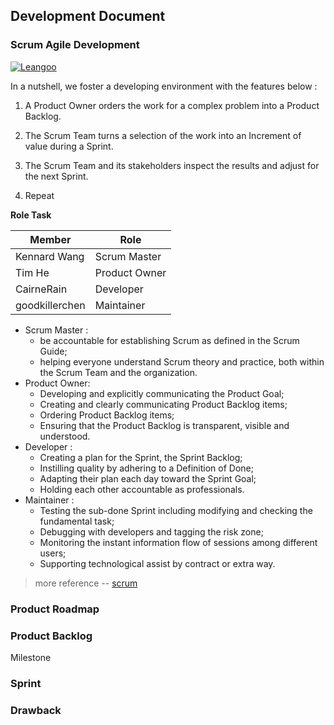 ## Development Document

### Scrum Agile Development
[![Leangoo](https://www.leangoo.com/wp-content/uploads/2013/04/leangoo_logo_cn_340.png)](https://www.leangoo.com/kanban/project/go/237503#/board)

In a nutshell, we foster a developing environment with the features below :
1. A Product Owner orders the work for a complex problem into a Product Backlog.

2. The Scrum Team turns a selection of the work into an Increment of value during a Sprint.

3. The Scrum Team and its stakeholders inspect the results and adjust for the next Sprint.

4. Repeat

**Role Task**

|Member|Role|
|--|------|
|Kennard Wang|Scrum Master|
|Tim He|Product Owner|
|CairneRain|Developer|
|goodkillerchen|Maintainer|

- Scrum Master :
  - be accountable for establishing Scrum as defined in the Scrum Guide; 
  - helping everyone understand Scrum theory and practice, both within the Scrum Team and the organization.
- Product Owner: 
  - Developing and explicitly communicating the Product Goal;
  - Creating and clearly communicating Product Backlog items;
  - Ordering Product Backlog items;
  - Ensuring that the Product Backlog is transparent, visible and understood.
- Developer : 
  - Creating a plan for the Sprint, the Sprint Backlog;
  - Instilling quality by adhering to a Definition of Done;
   - Adapting their plan each day toward the Sprint Goal;
  - Holding each other accountable as professionals. 
- Maintainer : 
  - Testing the sub-done Sprint including modifying and checking the fundamental task;
  - Debugging with developers and tagging the risk zone;
  - Monitoring the instant information flow of sessions among different users;
  - Supporting technological assist by contract or extra way.
 
> more reference -- [scrum](https://scrumguides.org/scrum-guide.html)

### Product Roadmap

### Product Backlog
Milestone
### Sprint

### Drawback